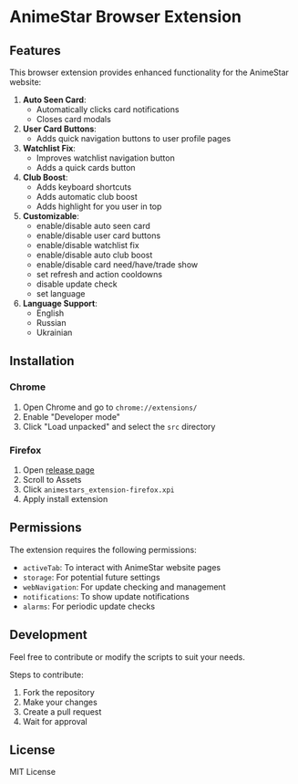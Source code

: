 # AnimeStar Browser Extension

## Features

This browser extension provides enhanced functionality for the AnimeStar website:

1. **Auto Seen Card**:
    - Automatically clicks card notifications
    - Closes card modals
2. **User Card Buttons**: 
    - Adds quick navigation buttons to user profile pages
3. **Watchlist Fix**: 
    - Improves watchlist navigation button
    - Adds a quick cards button
4. **Club Boost**: 
    - Adds keyboard shortcuts
    - Adds automatic club boost
    - Adds highlight for you user in top
5. **Customizable**: 
    - enable/disable auto seen card
    - enable/disable user card buttons
    - enable/disable watchlist fix
    - enable/disable auto club boost
    - enable/disable card need/have/trade show
    - set refresh and action cooldowns
    - disable update check
    - set language
6. **Language Support**: 
    - English
    - Russian
    - Ukrainian

## Installation

### Chrome
1. Open Chrome and go to `chrome://extensions/`
2. Enable "Developer mode"
3. Click "Load unpacked" and select the `src` directory

### Firefox
1. Open [release page](https://github.com/Teri-anric/AnimeStarsExtensions/releases/)
2. Scroll to Assets
3. Click `animestars_extension-firefox.xpi`
4. Apply install extension

## Permissions

The extension requires the following permissions:
- `activeTab`: To interact with AnimeStar website pages
- `storage`: For potential future settings
- `webNavigation`: For update checking and management
- `notifications`: To show update notifications
- `alarms`: For periodic update checks

## Development

Feel free to contribute or modify the scripts to suit your needs.

Steps to contribute:
1. Fork the repository
2. Make your changes
3. Create a pull request
4. Wait for approval

## License

MIT License
